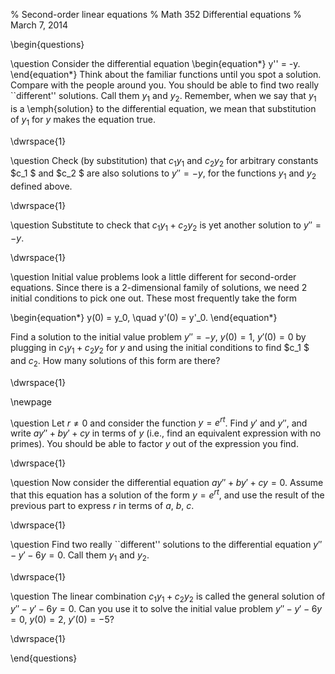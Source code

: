 % Second-order linear equations
% Math 352 Differential equations
% March 7, 2014

\begin{questions}

\question Consider the differential equation
\begin{equation*}
    y'' = -y.
\end{equation*}
Think about the familiar functions until you spot a solution. Compare with the
people around you. You should be able to find two really ``different''
solutions. Call them $y_1$ and $y_2$. Remember, when we say that $y_1$ is a
\emph{solution} to the differential equation, we mean that substitution of
$y_1$ for $y$ makes the equation true.

\dwrspace{1}

\question Check (by substitution) that $c_1 y_1$ and $c_2
y_2$ for arbitrary constants $c_1 $ and $c_2 $ are also solutions to $y'' = 
-y$, for the functions $y_1$ and $y_2$ defined above.

\dwrspace{1}

\question Substitute to check that $c_1 y_1 + c_2 y_2$ is yet another
solution to $y'' = -y$.

\dwrspace{1}


\question Initial value problems look a little different for second-order
equations. Since there is a 2-dimensional family of solutions, we need 2
initial conditions to pick one out. These most frequently take the form

\begin{equation*}
    y(0) = y_0, \quad y'(0) = y'_0.
\end{equation*}

Find a solution to the initial value problem $y'' = -y$, $y(0) = 1$, $y'(0) =
0$ by plugging in $c_1 y_1 + c_2y_2$ for $y$ and using the initial conditions
to find $c_1 $ and $c_2$. How many solutions of this form are there?

\dwrspace{1}

\newpage

\question Let $r \ne 0$ and consider the function $y = e^{rt}$. Find $y'$ and
$y''$, and write $ay'' + by' + cy$ in terms of $y$ (i.e., find an equivalent
expression with no primes). You should be able to factor $y$ out of the
expression you find.

\dwrspace{1}

\question Now consider the differential equation $ay'' + by' + cy = 0$. Assume
that this equation has a solution of the form $y = e^{rt}$, and use the result of
the previous part to express $r$ in terms of $a$, $b$, $c$.

\dwrspace{1}

\question Find two really ``different'' solutions to the differential equation
$y'' - y' - 6y = 0$. Call them $y_1$ and $y_2$.

\dwrspace{1}

\question The linear combination $c_1 y_1 + c_2 y_2$ is called the general solution
of $y'' - y' - 6y = 0$. Can you use it to solve the initial value problem
$y'' - y' - 6y = 0$, $y(0) = 2$, $y'(0) = -5$?

\dwrspace{1}

\end{questions}
